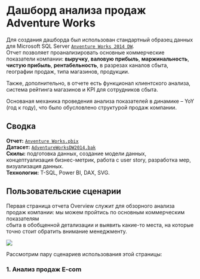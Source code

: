 # Дашборд анализа продаж Adventure Works 

Для создания дашборда был использован стандартный образец данных для Microsoft SQL Server [`Anventure Works 2014 DW`](https://learn.microsoft.com/ru-ru/sql/samples/adventureworks-install-configure?view=sql-server-ver16&tabs=ssms).  
Отчет позволяет проанализировать основные коммерческие показатели компании: **выручку**, **валовую прибыль**, **маржинальность**, **чистую прибыль**, **рентабельность**, в разрезах каналов сбыта, географии продаж, типа магазинов, продукции.

Также, дополнительно, в отчете есть функционал клиентского анализа, система рейтинга магазинов и KPI для сотрудников сбыта.  

Основаная механика проведения анализа показателей в динамике – YoY (год к году), что было обусловлено структурой продаж компании. 

## Сводка
**Отчет:** [`Anventure Works.pbix`](./Adventure%20Works.pbix)   
**Датасет:** [`AdventureWorksDW2014.bak`](./AdventureWorksDW2014.bak)  
**Скилы:** подготовка данных, создание модели данных, концептуализация бизнес-метрик, работа с user story, разработка мер, визуализация данных.  
**Технологии:** T-SQL, Power BI, DAX, SVG.

## Пользовательские сценарии 

Первая страница отчета Overview служит для обзорного анализа продаж компании: мы можем пройтись по основным коммерческим показателям  
сбыта в обобщенной детализации и выявить какие-то места, на которые точно стоит обратить внимание менеджменту.

![](./content/Adventure-Works-for-gif-1-footage.gif)

Рассмотрим пару сценариев использования этой страницы:

### 1. Анализ продаж E-com



